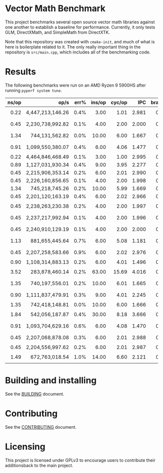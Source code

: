 # Vector Math Benchmark

This project benchmarks several open source vector math libraries against one another to establish a baseline for performance.  Currently, it only tests GLM, DirectXMath, and SimpleMath from DirectXTK.

Note that this repository was created with `cmake-init`, and much of what is here is boilerplate related to it.  The only really important thing in the repository is `src/main.cpp`, which includes all of the benchmarking code.

# Results
The following benchmarks were run on an AMD Ryzen 9 5900HS after running `pyperf system tune`.

|               ns/op |                op/s |    err% |          ins/op |          cyc/op |    IPC |         bra/op |   miss% |     total | benchmark
|--------------------:|--------------------:|--------:|----------------:|----------------:|-------:|---------------:|--------:|----------:|:----------
|                0.22 |    4,447,213,146.26 |    0.4% |            3.00 |            1.01 |  2.981 |           0.00 |   88.8% |      0.46 | `Store int (reference 'no-op')`
|                0.45 |    2,230,738,992.82 |    0.1% |            4.00 |            2.00 |  2.000 |           0.00 |   94.5% |      0.92 | `DirectX::SimpleMath::Vector2 addition`
|                1.34 |      744,131,562.82 |    0.0% |           10.00 |            6.00 |  1.667 |           0.00 |   98.3% |      2.74 | `DirectX::SimpleMath::Vector3 addition`
|                0.91 |    1,099,550,380.07 |    0.4% |            6.00 |            4.06 |  1.477 |           0.00 |   97.3% |      1.86 | `DirectX::SimpleMath::Vector4 addition`
|                0.22 |    4,464,846,468.49 |    0.1% |            3.00 |            1.00 |  2.995 |           0.00 |   87.6% |      0.46 | `glm::vec2 addition`
|                0.89 |    1,127,031,930.34 |    0.4% |            9.00 |            3.95 |  2.277 |           0.00 |   97.6% |      1.83 | `glm::vec3 addition`
|                0.45 |    2,215,906,353.14 |    0.2% |            6.00 |            2.01 |  2.990 |           0.00 |   94.4% |      0.92 | `glm::vec4 addition`
|                0.45 |    2,226,160,856.65 |    0.1% |            4.00 |            2.00 |  1.998 |           0.00 |   94.7% |      0.92 | `DirectX::XMFLOAT2 addition`
|                1.34 |      745,218,745.26 |    0.2% |           10.00 |            5.99 |  1.669 |           0.00 |   98.4% |      2.74 | `DirectX::XMFLOAT3 addition`
|                0.45 |    2,201,120,163.19 |    0.4% |            6.00 |            2.02 |  2.966 |           0.00 |   95.2% |      0.93 | `DirectX::XMFLOAT4 addition`
|                0.45 |    2,238,263,230.38 |    0.2% |            4.00 |            2.00 |  1.997 |           0.00 |   94.5% |      0.91 | `DirectX::XMFLOAT2 addition without Loads`
|                0.45 |    2,237,217,992.94 |    0.1% |            4.00 |            2.00 |  1.996 |           0.00 |   94.4% |      0.92 | `DirectX::XMFLOAT3 addition without Loads`
|                0.45 |    2,240,910,129.19 |    0.1% |            4.00 |            2.00 |  2.000 |           0.00 |   94.7% |      0.91 | `DirectX::XMFLOAT4 addition without Loads`
|                1.13 |      881,655,445.64 |    0.7% |            6.00 |            5.08 |  1.181 |           0.00 |   98.0% |      2.32 | `Complex operation 1 with DirectX::SimpleMath::Vector*`
|                0.45 |    2,207,258,583.66 |    0.9% |            6.00 |            2.02 |  2.976 |           0.00 |   94.7% |      0.93 | `Complex operation 1 with glm::vec*`
|                0.90 |    1,108,314,883.13 |    0.2% |            6.00 |            4.01 |  1.496 |           0.00 |   99.0% |      1.84 | `Complex operation 1 with DXM`
|                3.52 |      283,878,460.14 |    0.2% |           63.00 |           15.69 |  4.016 |           0.00 |   99.8% |      7.20 | `Complex operation 1 with DXM w/out loads`
|                1.35 |      740,197,556.01 |    0.2% |           10.00 |            6.01 |  1.665 |           0.00 |   99.3% |      2.76 | `Complex operation 2 with DirectX::SimpleMath::Vector3`
|                0.90 |    1,111,837,479.91 |    0.3% |            9.00 |            4.01 |  2.245 |           0.00 |   97.5% |      1.86 | `Complex operation 2 with glm::vec3`
|                1.35 |      742,418,148.81 |    0.0% |           10.00 |            6.00 |  1.666 |           0.00 |   98.4% |      2.75 | `Complex operation 2 with DXM`
|                1.84 |      542,056,187.87 |    0.4% |           30.00 |            8.18 |  3.666 |           0.00 |   98.8% |      3.78 | `Complex operation 2 with DXM w/out loads`
|                0.91 |    1,093,704,629.16 |    0.6% |            6.00 |            4.08 |  1.470 |           0.00 |   97.7% |      1.87 | `Complex operation 3 with DirectX::SimpleMath::Vector4`
|                0.45 |    2,207,068,878.08 |    0.3% |            6.00 |            2.01 |  2.988 |           0.00 |   95.2% |      0.93 | `Complex operation 3 with glm::vec4`
|                0.45 |    2,204,556,997.62 |    0.2% |            6.00 |            2.01 |  2.987 |           0.00 |   94.7% |      0.93 | `Complex operation 3 with DXM`
|                1.49 |      672,763,018.54 |    1.0% |           14.00 |            6.60 |  2.121 |           0.00 |   98.6% |      3.03 | `Complex operation 3 with DXM w/out loads`

# Building and installing

See the [BUILDING](BUILDING.md) document.

# Contributing

See the [CONTRIBUTING](CONTRIBUTING.md) document.

# Licensing

This project is licensed under GPLv3 to encourage users to contribute their additionsback to the main project.